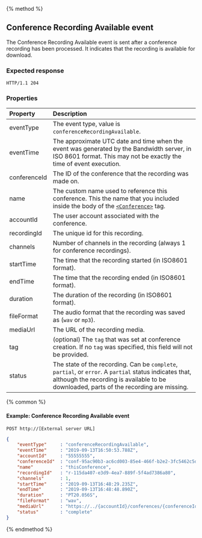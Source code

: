 {% method %}
## Conference Recording Available event

The Conference Recording Available event is sent after a conference recording has been processed.
It indicates that the recording is available for download.

### Expected response

```http
HTTP/1.1 204
```

### Properties
| Property          | Description |
|:------------------|:------------|
| eventType         | The event type, value is `conferenceRecordingAvailable`. |
| eventTime         | The approximate UTC date and time when the event was generated by the Bandwidth server, in ISO 8601 format. This may not be exactly the time of event execution. |
| conferenceId      | The ID of the conference that the recording was made on. |
| name              | The custom name used to reference this conference. This the name that you included inside the body of the [`<Conference>`](../verbs/conference.md) tag. |
| accountId         | The user account associated with the conference. |
| recordingId       | The unique id for this recording. |
| channels          | Number of channels in the recording (always 1 for conference recordings). |
| startTime         | The time that the recording started (in ISO8601 format). |
| endTime           | The time that the recording ended (in ISO8601 format). |
| duration          | The duration of the recording (in ISO8601 format). |
| fileFormat        | The audio format that the recording was saved as (`wav` or `mp3`). |
| mediaUrl          | The URL of the recording media. |
| tag               | (optional) The `tag` that was set at conference creation. If no `tag` was specified, this field will not be provided. |
| status            | The state of the recording. Can be `complete`, `partial`, or `error`. A `partial` status indicates that, although the recording is available to be downloaded, parts of the recording are missing. |

{% common %}

#### Example: Conference Recording Available event

```
POST http://[External server URL]
```

```json
{
	"eventType"     : "conferenceRecordingAvailable",
	"eventTime"     : "2019-09-13T16:50:53.788Z",
	"accountId"     : "55555555",
	"conferenceId"  : "conf-95ac90b3-ac6cd003-85e4-466f-b2e2-3fc5462c5d0d",
	"name"          : "thisConference",
	"recordingId"   : "r-115da407-e3d9-4ea7-889f-5f4ad7386a80",
	"channels"      : 1,
	"startTime"     : "2019-09-13T16:48:29.235Z",
	"endTime"       : "2019-09-13T16:48:48.890Z",
	"duration"      : "PT20.056S",
	"fileFormat"    : "wav",
	"mediaUrl"      : "https://../{accountId}/conferences/{conferenceId}/recordings/{recordingId}/media",
	"status"        : "complete"
}
```

{% endmethod %}
